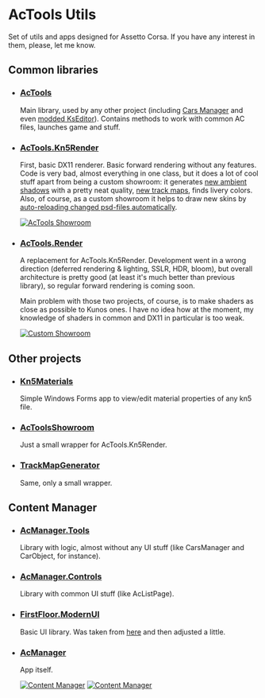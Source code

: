 # AcTools Utils

Set of utils and apps designed for Assetto Corsa. If you have any interest in them, please, let me know.

## Common libraries

- ### [AcTools](https://github.com/gro-ove/actools/tree/master/AcTools)
    Main library, used by any other project (including [Cars Manager](https://ascobash.wordpress.com/2015/06/14/actools-uijson/) and even [modded KsEditor](https://ascobash.wordpress.com/2015/07/22/kseditor/)). Contains methods to work with common AC files, launches game and stuff.
    
- ### [AcTools.Kn5Render](https://github.com/gro-ove/actools/tree/master/AcTools.Kn5Render)
    First, basic DX11 renderer. Basic forward rendering without any features. Code is very bad, almost everything in one class, but it does a lot of cool stuff apart from being a custom showroom: it generates [new ambient shadows](http://i.imgur.com/i4vsn0M.png) with a pretty neat quality, [new track maps](https://i2.wp.com/i.imgur.com/mjnn0Rr.png), finds livery colors. Also, of course, as a custom showroom it helps to draw new skins by [auto-reloading changed psd-files automatically](https://www.youtube.com/watch?v=-pGj1zKXgY0).

    [![AcTools Showroom](https://ascobash.files.wordpress.com/2015/10/uzmhnps.png?w=320)](https://ascobash.files.wordpress.com/2015/10/uzmhnps.png)
    
- ### [AcTools.Render](https://github.com/gro-ove/actools/tree/master/AcTools.Render)
    A replacement for AcTools.Kn5Render. Development went in a wrong direction (deferred rendering & lighting, SSLR, HDR, bloom), but overall architecture is pretty good (at least it's much better than previous library), so regular forward rendering is coming soon.

    Main problem with those two projects, of course, is to make shaders as close as possible to Kunos ones. I have no idea how at the moment, my knowledge of shaders in common and DX11 in particular is too weak.

    [![Custom Showroom](https://ascobash.files.wordpress.com/2016/01/vas7al2.png?w=320)](https://ascobash.files.wordpress.com/2016/01/vas7al2.png)
    
## Other projects

- ### [Kn5Materials](https://github.com/gro-ove/actools/tree/master/Kn5Materials)
    Simple Windows Forms app to view/edit material properties of any kn5 file.

- ### [AcToolsShowroom](https://github.com/gro-ove/actools/tree/master/AcToolsShowroom)
    Just a small wrapper for AcTools.Kn5Render.

- ### [TrackMapGenerator](https://github.com/gro-ove/actools/tree/master/TrackMapGenerator)
    Same, only a small wrapper.

## Content Manager

- ### [AcManager.Tools](https://github.com/gro-ove/actools/tree/master/AcManager.Tools)
    Library with logic, almost without any UI stuff (like CarsManager and CarObject, for instance).

- ### [AcManager.Controls](https://github.com/gro-ove/actools/tree/master/AcManager.Controls)
    Library with common UI stuff (like AcListPage).

- ### [FirstFloor.ModernUI](https://github.com/gro-ove/actools/tree/master/FirstFloor.ModernUI)
    Basic UI library. Was taken from [here](https://github.com/firstfloorsoftware/mui) and then adjusted a little.

- ### [AcManager](https://github.com/gro-ove/actools/tree/master/AcManager)
    App itself.

    [![Content Manager](https://ascobash.files.wordpress.com/2015/10/content-manager_2016-02-15_02-31-14.png?w=320)](https://ascobash.files.wordpress.com/2015/10/content-manager_2016-02-15_02-31-14.png)
    [![Content Manager](https://ascobash.files.wordpress.com/2016/02/content-manager_2016-02-18_20-49-56.png?w=320)](https://ascobash.files.wordpress.com/2016/02/content-manager_2016-02-18_20-49-56.png)
